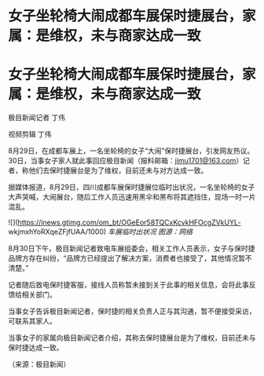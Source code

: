 # 女子坐轮椅大闹成都车展保时捷展台，家属：是维权，未与商家达成一致

# 女子坐轮椅大闹成都车展保时捷展台，家属：是维权，未与商家达成一致

极目新闻记者 丁伟

视频剪辑 丁伟

8月29日，在成都车展上，一名坐轮椅的女子“大闹”保时捷展台，引发网友热议。30日，当事女子家人就此事回应极目新闻（报料邮箱：jimu1701@163.com）记者，称他们去保时捷展台是为了维权，目前还未与对方达成一致。

据媒体报道，8月29日，四川成都车展保时捷展位临时出状况，一名坐轮椅的女子大声哭喊，大闹展台，随后工作人员迅速用黑伞和黑布将其遮挡住，现场一时一片混乱。

![](https://inews.gtimg.com/om_bt/OGeEor58TQCxKcvkHFOcgZVkUYL-
wkjmxhYoRXqeZFjfUAA/1000) _车展临时出状况 图源：网络_

8月30日下午，极目新闻记者致电车展组委会，相关工作人员表示，女子与保时捷品牌方存在纠纷，“品牌方已经提出了解决方案，消费者也接受了，其他情况暂不清楚。”

记者随后致电保时捷客服，接线人员称暂未接到关于此事的相关信息，会将此事反馈给相关部门。

当事女子告诉极目新闻记者，保时捷的相关负责人正与其沟通，暂不便接受采访，可联系其家人。

当事女子的家属向极目新闻记者介绍，其称去保时捷展台是为了维权，目前还未与保时捷达成一致。

（来源：极目新闻）

